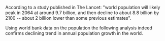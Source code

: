 According to a study published in The Lancet: "world population will likely peak in 2064 at around 9.7 billion, and then decline to about 8.8 billion by 2100 -- about 2 billion lower than some previous estimates".

Using world bank data on the population the following analysis indeed confirms declining trend in annual population growth in the world. 
